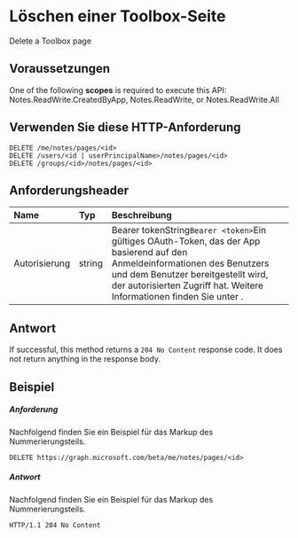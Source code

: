 # <a name="delete-page"></a>Löschen einer Toolbox-Seite

Delete a Toolbox page
## <a name="prerequisites"></a>Voraussetzungen
One of the following **scopes** is required to execute this API:   
Notes.ReadWrite.CreatedByApp, Notes.ReadWrite, or Notes.ReadWrite.All 
## <a name="http-request"></a>Verwenden Sie diese HTTP-Anforderung
<!-- { "blockType": "ignored" } -->
```http
DELETE /me/notes/pages/<id>
DELETE /users/<id | userPrincipalName>/notes/pages/<id>
DELETE /groups/<id>/notes/pages/<id>
```
## <a name="request-headers"></a>Anforderungsheader
| Name       | Typ | Beschreibung|
|:---------------|:--------|:----------|
| Autorisierung  | string  | Bearer tokenString`Bearer <token>`Ein gültiges OAuth-Token, das der App basierend auf den Anmeldeinformationen des Benutzers und dem Benutzer bereitgestellt wird, der autorisierten Zugriff hat. Weitere Informationen finden Sie unter . |


## <a name="response"></a>Antwort
If successful, this method returns a `204 No Content` response code. It does not return anything in the response body.

## <a name="example"></a>Beispiel
##### <a name="request"></a>Anforderung
Nachfolgend finden Sie ein Beispiel für das Markup des Nummerierungsteils.
<!-- {
  "blockType": "request",
  "name": "delete_page"
}-->
```http
DELETE https://graph.microsoft.com/beta/me/notes/pages/<id>
```
##### <a name="response"></a>Antwort
Nachfolgend finden Sie ein Beispiel für das Markup des Nummerierungsteils.
<!-- {
  "blockType": "response",
  "truncated": true
} -->
```http
HTTP/1.1 204 No Content
```

<!-- uuid: 8fcb5dbc-d5aa-4681-8e31-b001d5168d79
2015-10-25 14:57:30 UTC -->
<!-- {
  "type": "#page.annotation",
  "description": "Delete page",
  "keywords": "",
  "section": "documentation",
  "tocPath": ""
}-->